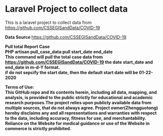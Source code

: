 # Laravel Project to collect data 


This is a laravel project to collect data from https://github.com/CSSEGISandData/COVID-19

<b>Data Source </b>
https://github.com/CSSEGISandData/COVID-19

<b>Pull total Report Case<b><br/>
PHP artisan  pull_case_data:pull start_date end_date <br/>
This command will pull the total case data from https://github.com/CSSEGISandData/COVID-19 the 
date start_date and end_date in m-d-Y format.
<br>if do not sepcify the start date, then the default start date will be 01-22-2020<br>


<b>Terms of Use:</b><br>
This GitHub repo and its contents herein, including all data, mapping, and analysis,  is provided to the public strictly for educational and academic research purposes.The project relies upon publicly available data from multiple sources, that do not always agree. Project owner(Zhengguotong)  hereby disclaims any and all representations and warranties with respect to the data, including accuracy, fitness for use, and merchantability.  Reliance on the Website for medical guidance or use of the Website in commerce is strictly prohibited.
